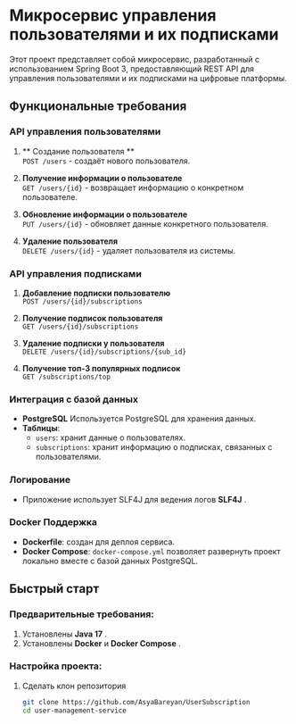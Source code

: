 # Микросервис управления пользователями и их подписками

Этот проект представляет собой микросервис, разработанный с использованием Spring Boot 3, предоставляющий REST API для управления пользователями и их подписками на цифровые платформы.

##  Функциональные требования

### API управления пользователями
1. ** Создание пользователя **  
   `POST /users` - создаёт нового пользователя.

2. **Получение информации о пользователе**  
   `GET /users/{id}` - возвращает информацию о конкретном пользователе.

3. **Обновление информации о пользователе**  
   `PUT /users/{id}` - обновляет данные конкретного пользователя.

4. **Удаление пользователя**  
   `DELETE /users/{id}` - удаляет пользователя из системы.

### API управления подписками
1. **Добавление подписки пользователю**  
   `POST /users/{id}/subscriptions` 

2. **Получение подписок пользователя**  
   `GET /users/{id}/subscriptions` 

3. **Удаление подписки у пользователя**  
   `DELETE /users/{id}/subscriptions/{sub_id}` 

4. **Получение топ-3 популярных подписок**  
   `GET /subscriptions/top` 

### Интеграция с базой данных
- **PostgreSQL** Используется PostgreSQL для хранения данных.
- **Таблицы**:
    - `users`: хранит данные о пользователях.
    - `subscriptions`: хранит информацию о подписках, связанных с пользователями.

### Логирование
-   Приложение использует SLF4J для ведения логов
    **SLF4J** .
 
### Docker Поддержка
- **Dockerfile**: создан для деплоя сервиса.
- **Docker Compose**:  `docker-compose.yml` позволяет развернуть проект локально вместе с базой данных PostgreSQL.

##    Быстрый старт
###   Предварительные требования:

1. Установлены **Java 17** .
2. Установлены **Docker** и **Docker Compose** .

### Настройка проекта:

1. Сделать клон репозитория

   ```bash
   git clone https://github.com/AsyaBareyan/UserSubscription
   cd user-management-service
